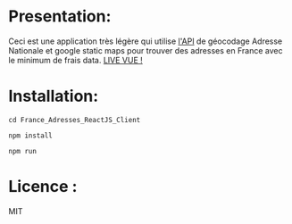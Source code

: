 Presentation:
============
Ceci est une application très légère qui utilise [l'API](https://www.data.gouv.fr/fr/datasets/ban-base-adresse-nationale/) de géocodage Adresse Nationale et google static maps pour trouver des adresses en France avec le minimum de frais data.
[LIVE VUE !](http://mecheri.altervista.org/france_adresses/)

Installation:
============
`cd France_Adresses_ReactJS_Client`

`npm install`

`npm run`

Licence :
========
MIT